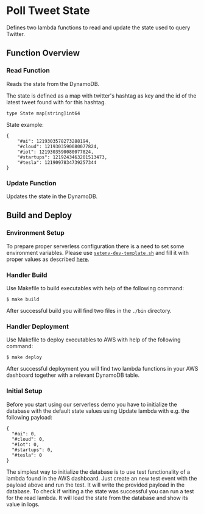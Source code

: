 # Poll Tweet State

Defines two lambda functions to read and update the state used to query Twitter.

## Function Overview 

### Read Function

Reads the state from the DynamoDB. 

The state is defined as a map with twitter's hashtag as key and the id of the latest tweet found with for this hashtag.
```(go)
type State map[string]int64
```

State example:
```(json)
{
    "#ai": 1219303578273288194,
    "#cloud": 1219303590080077824,
    "#iot": 1219303590080077824,
    "#startups": 1219243463201513473,
    "#tesla": 1219097834739257344
}
```

### Update Function

Updates the state in the DynamoDB.

## Build and Deploy

### Environment Setup

To prepare proper serverless configuration there is a need to set some environment variables. 
Please use [`setenv-dev-template.sh`](../setenv-dev-template.sh) and fill it with proper values as described [here](../README.md).

### Handler Build

Use Makefile to build executables with help of the following command:
```
$ make build
```
After successful build you will find two files in the `./bin` directory. 

### Handler Deployment

Use Makefile to deploy executables to AWS with help of the following command:
```
$ make deploy
```
After successful deployment you will find two lambda functions in your AWS dashboard together with a relevant DynamoDB table.

### Initial Setup

Before you start using our serverless demo you have to initialize the database with the default state values using Update lambda with e.g. the following payload:

```
{
  "#ai": 0,
  "#cloud": 0,
  "#iot": 0,
  "#startups": 0,
  "#tesla": 0
}
```
The simplest way to initialize the database is to use test functionality of a lambda found in the AWS dashboard.
Just create an new test event with the payload above and run the test. It will write the provided payload in the database.
To check if writing a the state was successful you can run a test for the read lambda. 
It will load the state from the database and show its value in logs.
